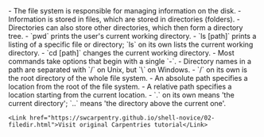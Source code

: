 <script>
import Alert from "$components/Alert.svelte";
import Link from "$components/Link.svelte";
</script>

<Alert>
    - The file system is responsible for managing information on the disk.
    - Information is stored in files, which are stored in directories (folders).
    - Directories can also store other directories, which then form a directory tree.
    - `pwd` prints the user's current working directory.
    - `ls [path]` prints a listing of a specific file or directory; `ls` on its own lists the current working directory.
    - `cd [path]` changes the current working directory.
    - Most commands take options that begin with a single `-`.
    - Directory names in a path are separated with `/` on Unix, but `\` on Windows.
    - `/` on its own is the root directory of the whole file system.
    - An absolute path specifies a location from the root of the file system.
    - A relative path specifies a location starting from the current location.
    - `.` on its own means 'the current directory'; `..` means 'the directory above the current one'.

    <Link href="https://swcarpentry.github.io/shell-novice/02-filedir.html">Visit original Carpentries tutorial</Link>

</Alert>
